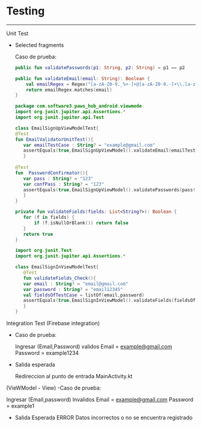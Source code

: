 # Testing
--------
Unit Test
  - Selected fragments 
    

     Caso de prueba:
     
     ```kotlin
     public fun validatePasswords(p1: String, p2: String) = p1 == p2
     ```

    ```kotlin
    public fun validateEmail(email: String): Boolean {
        val emailRegex = Regex("[a-zA-Z0-9._%+-]+@[a-zA-Z0-9.-]+\\.[a-zA-Z]{2,}")
        return emailRegex.matches(email)
    }
    ```

     ```kotlin
     package com.software3.paws_hub_android.viewmode
     import org.junit.jupiter.api.Assertions.*
     import org.junit.jupiter.api.Test

     class EmailSignUpViewModelTest{
     @Test
     fun EmailValidatorUnitTest(){
        var emailTestCase : String? = "example@gmail.com"
        assertEquals(true,EmailSignUpViewModel().validateEmail(emailTestCase!!))
        }
   
     @Test
     fun  PasswordConfirmator(){
        var pass : String? = "123"
        var confPass : String? = "123"
        assertEquals(true,EmailSignUpViewModel().validatePasswords(pass!!,confPass!!))
        }
     }
     ```


     ```kotlin
     private fun validateFields(fields: List<String?>): Boolean {
        for (f in fields) {
            if (f.isNullOrBlank()) return false
        }
        return true
     }
     ```

     ```kotlin
     import org.junit.Test
     import org.junit.jupiter.api.Assertions.*

     class EmailSignInViewModelTest{
        @Test
        fun validateFields_Check(){
        var email : String? = "email@gmail.com"
        var password : String? = "email12345"
        val fieldsOfTestCase = listOf(email,password)
        assertEquals(true,EmailSignInViewModel().validateFields(fieldsOfTestCase))
        }
     }
     ```

     
     
Integration Test
  (Firebase integration)
  - Caso de prueba:
    
     Ingresar (Email,Password) validos
     Email = example@gmail.com
     Password = example1234

  - Salida esperada

    Redireccion al punto de entrada MainActivity.kt

    
   (VieWModel - View)
   -Caso de prueba:

   Ingresar (Email,password) Invalidos
   Email = example@gmail.com
   Password = example1

   - Salida Esperada
   ERROR Datos incorrectos o no se encuentra registrado

  

     

         


         
